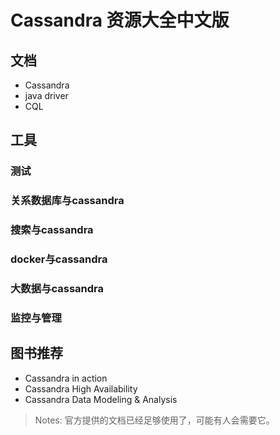 # Cassandra 资源大全中文版

## 文档

- Cassandra
- java driver
- CQL

## 工具

### 测试

### 关系数据库与cassandra

### 搜索与cassandra

### docker与cassandra

### 大数据与cassandra

### 监控与管理

## 图书推荐

- Cassandra in action
- Cassandra High Availability
- Cassandra Data Modeling & Analysis

> Notes: 官方提供的文档已经足够使用了，可能有人会需要它。
